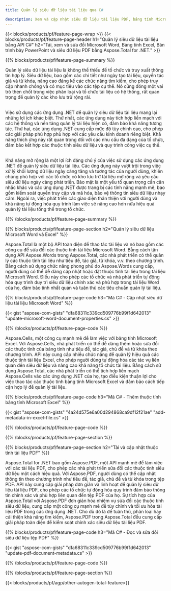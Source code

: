 ```yaml
---
title: Quản lý siêu dữ liệu tài liệu qua C# 

description: Xem và cập nhật siêu dữ liệu tài liệu PDF, bảng tính Microsoft Excel, Bản trình bày PowerPoint và tài liệu Word thông qua ứng dụng C# của bạn.
---
```


{{< blocks/products/pf/feature-page-wrap >}}
{{< blocks/products/pf/feature-page-header h1="Quản lý siêu dữ liệu tài liệu bằng API C#" h2="Tải, xem và sửa đổi Microsoft Word, Bảng tính Excel, Bản trình bày PowerPoint và siêu dữ liệu PDF bằng Aspose.Total for .NET." >}}

{{% blocks/products/pf/feature-page-summary %}}

Quản lý siêu dữ liệu tài liệu là không thể thiếu để tổ chức và truy xuất thông tin hợp lý. Siêu dữ liệu, bao gồm các chi tiết như ngày tạo tài liệu, quyền tác giả và từ khóa, nâng cao đáng kể các chức năng tìm kiếm, cho phép truy cập nhanh chóng và có mục tiêu vào các tệp cụ thể. Nó cũng đóng một vai trò then chốt trong việc phân loại và tổ chức tài liệu có hệ thống, rất quan trọng để quản lý các kho lưu trữ rộng rãi. <br /><br />

Việc sử dụng các ứng dụng .NET để quản lý siêu dữ liệu tài liệu mang lại những lợi ích khác biệt. Thứ nhất, các ứng dụng này tích hợp liền mạch với các hệ thống và nền tảng quản lý tài liệu hiện có, đảm bảo khả năng tương tác. Thứ hai, các ứng dụng .NET cung cấp mức độ tùy chỉnh cao, cho phép các giải pháp phù hợp phù hợp với các yêu cầu kinh doanh riêng biệt. Khả năng thích ứng này rất quan trọng đối với các nhu cầu đa dạng của tổ chức, đảm bảo kết hợp các thuộc tính siêu dữ liệu và quy trình công việc cụ thể.<br /><br />

Khả năng mở rộng là một lợi ích đáng chú ý của việc sử dụng các ứng dụng .NET để quản lý siêu dữ liệu tài liệu. Các ứng dụng này vượt trội trong việc xử lý khối lượng dữ liệu ngày càng tăng và tương tác của người dùng, khiến chúng phù hợp với các tổ chức có kho lưu trữ tài liệu mở rộng và yêu cầu siêu dữ liệu ngày càng phát triển. Bảo mật là một yếu tố quan trọng cần cân nhắc khác và các ứng dụng .NET được trang bị các tính năng mạnh mẽ, bao gồm kiểm soát quyền truy cập và mã hóa, bảo vệ thông tin siêu dữ liệu nhạy cảm. Ngoài ra, việc phát triển các giao diện thân thiện với người dùng và khả năng tự động hóa quy trình làm việc sẽ nâng cao hơn nữa hiệu quả quản lý tài liệu tổng thể trong tổ chức.

{{% /blocks/products/pf/feature-page-summary  %}}


{{% blocks/products/pf/feature-page-section  h2="Quản lý siêu dữ liệu Microsoft Word và Excel" %}}

Aspose.Total là một bộ API toàn diện để thao tác tài liệu và nó bao gồm các công cụ để sửa đổi các thuộc tính tài liệu Microsoft Word. Bằng cách tận dụng API Aspose.Words trong Aspose.Total, các nhà phát triển có thể quản lý các thuộc tính tài liệu như tiêu đề, tác giả, từ khóa, v.v. theo chương trình. Bằng cách sử dụng chức năng phong phú do Aspose.Words cung cấp, người dùng có thể dễ dàng cập nhật hoặc đặt thuộc tính tài liệu trong tài liệu Microsoft Word. Điều này cho phép các tổ chức và nhà phát triển tự động hóa quy trình duy trì siêu dữ liệu chính xác và phù hợp trong tài liệu Word của họ, đảm bảo tính nhất quán và tuân thủ các tiêu chuẩn quản lý tài liệu. 

{{% blocks/products/pf/feature-page-code h3="Mã C# - Cập nhật siêu dữ liệu tài liệu Microsoft Word" %}}

{{< gist "aspose-com-gists" "dfa68311c339cd509776b99f1d642013" "update-microsoft-word-document-properties.cs" >}}

{{% /blocks/products/pf/feature-page-code  %}}

Aspose.Cells, một công cụ mạnh mẽ để làm việc với bảng tính Microsoft Excel. Với Aspose.Cells, nhà phát triển có thể dễ dàng thêm hoặc sửa đổi các thuộc tính của bảng tính như tiêu đề, tác giả, chủ đề và từ khóa theo chương trình. API này cung cấp nhiều chức năng để quản lý hiệu quả các thuộc tính tài liệu Excel, cho phép người dùng tự động hóa các tác vụ liên quan đến siêu dữ liệu và nâng cao khả năng tổ chức tài liệu. Bằng cách sử dụng Aspose.Total, các nhà phát triển có thể tích hợp liền mạch Aspose.Cells vào các ứng dụng .NET của họ, tạo điều kiện thuận lợi cho việc thao tác các thuộc tính bảng tính Microsoft Excel và đảm bảo cách tiếp cận hợp lý để quản lý tài liệu. 

{{% blocks/products/pf/feature-page-code h3="Mã C# - Thêm thuộc tính bảng tính Microsoft Excel" %}}

{{< gist "aspose-com-gists" "4a24d575e6a00d294868ca9df12f21ae" "add-metadata-in-excel-file.cs" >}}

{{% /blocks/products/pf/feature-page-code  %}}

{{% /blocks/products/pf/feature-page-section %}}


{{% blocks/products/pf/feature-page-section  h2="Tải và cập nhật thuộc tính tài liệu PDF" %}}

Aspose.Total for .NET bao gồm Aspose.PDF, một API mạnh mẽ để làm việc với các tài liệu PDF, cho phép các nhà phát triển sửa đổi các thuộc tính siêu dữ liệu một cách hiệu quả. Với Aspose.PDF, người dùng có thể cập nhật thông tin theo chương trình như tiêu đề, tác giả, chủ đề và từ khóa trong tệp PDF. API này cung cấp giải pháp đơn giản và linh hoạt để quản lý siêu dữ liệu tài liệu PDF, cho phép các tổ chức tự động hóa quy trình đảm bảo thông tin chính xác và phù hợp liên quan đến tệp PDF của họ. Sự tích hợp của Aspose.Total với Aspose.PDF đơn giản hóa nhiệm vụ sửa đổi các thuộc tính siêu dữ liệu, cung cấp một công cụ mạnh mẽ để tùy chỉnh và tối ưu hóa tài liệu PDF trong các ứng dụng .NET. Cho dù đó là để tuân thủ, phân loại hay cải thiện khả năng tìm kiếm, Aspose.PDF trong Aspose.Total đều cung cấp giải pháp toàn diện để kiểm soát chính xác siêu dữ liệu tài liệu PDF.

{{% blocks/products/pf/feature-page-code h3="Mã C# - Đọc và sửa đổi siêu dữ liệu tệp PDF" %}}

{{< gist "aspose-com-gists" "dfa68311c339cd509776b99f1d642013" "update-pdf-document-metadata.cs" >}}

{{% /blocks/products/pf/feature-page-code  %}}

{{% /blocks/products/pf/feature-page-section %}}

{{< blocks/products/pf/agp/other-autogen-total-feature>}}